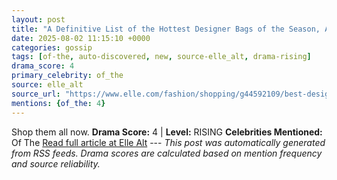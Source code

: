 ```yaml
---
layout: post
title: "A Definitive List of the Hottest Designer Bags of the Season, According to ELLE Editors"
date: 2025-08-02 11:15:10 +0000
categories: gossip
tags: [of-the, auto-discovered, new, source-elle_alt, drama-rising]
drama_score: 4
primary_celebrity: of_the
source: elle_alt
source_url: "https://www.elle.com/fashion/shopping/g44592109/best-designer-bags/"
mentions: {of_the: 4}
---
```


Shop them all now. **Drama Score:** 4 | **Level:** RISING **Celebrities Mentioned:** Of The [Read full article at Elle Alt](https://www.elle.com/fashion/shopping/g44592109/best-designer-bags/) --- *This post was automatically generated from RSS feeds. Drama scores are calculated based on mention frequency and source reliability.*